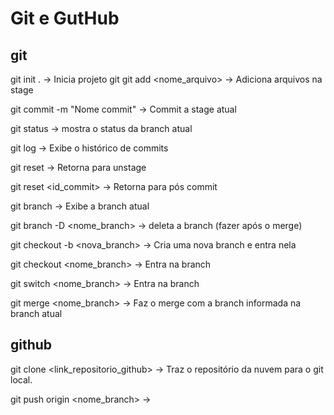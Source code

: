 # Git e GutHub

## git

git init .                     -> Inicia projeto git
git add <nome_arquivo>         -> Adiciona arquivos na stage

git commit -m "Nome commit"    -> Commit a stage atual

git status                     -> mostra o status da branch atual

git log                        -> Exibe o histórico de commits

git reset                      -> Retorna para unstage

git reset <id_commit>          -> Retorna para pós commit


git branch                     -> Exibe a branch atual

git branch -D <nome_branch>    -> deleta a branch (fazer após o merge)

git checkout -b <nova_branch>  -> Cria uma nova branch e entra nela

git checkout <nome_branch>     -> Entra na branch

git switch <nome_branch>       -> Entra na branch


git merge <nome_branch>        -> Faz o merge com a branch informada na branch atual

## github 

git clone <link_repositorio_github>      -> Traz o repositório da nuvem para o git local. 

git push origin <nome_branch>	         -> 